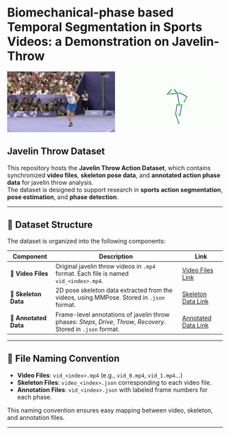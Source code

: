 # Biomechanical-phase based Temporal Segmentation in Sports Videos: a Demonstration on Javelin-Throw
![Javelin Demo](https://github.com/Bikudebug/Javelin_Throw_Dataset/blob/main/side_by_side-ezgif.com-video-to-gif-converter.gif)

## Javelin Throw Dataset

This repository hosts the **Javelin Throw Action Dataset**, which contains synchronized **video files**, **skeleton pose data**, and **annotated action phase data** for javelin throw analysis.  
The dataset is designed to support research in **sports action segmentation**, **pose estimation**, and **phase detection**.

---

## 📂 Dataset Structure

The dataset is organized into the following components:

| Component | Description | Link |
|-----------|-------------|------|
| 🎥 **Video Files** | Original javelin throw videos in `.mp4` format. Each file is named `vid_<index>.mp4`. | [Video Files Link](https://drive.google.com/file/d/1fKfZNCHdr3NK7Ppnfcb3oV-57pTRH9ys/view?usp=sharing) |
| 🦴 **Skeleton Data** | 2D pose skeleton data extracted from the videos, using MMPose. Stored in `.json` format. | [Skeleton Data Link](https://drive.google.com/file/d/1DM9kKhr7CwC61Df60mzRVP6s_bcI8XP8/view?usp=sharing)|
| 📝 **Annotated Data** | Frame-level annotations of javelin throw phases: *Steps*, *Drive*, *Throw*, *Recovery*. Stored in `.json` format. | [Annotated Data Link](https://drive.google.com/file/d/1aaG10_POwS2g9pUnqjgpQrB1Kp9Htr9L/view?usp=sharing) |

---

## 📑 File Naming Convention

- **Video Files**: `vid_<index>.mp4` (e.g., `vid_0.mp4`, `vid_1.mp4`…)  
- **Skeleton Files**: `video_<index>.json` corresponding to each video file.  
- **Annotation Files**: `vid_<index>.json` with labeled frame numbers for each phase.  

This naming convention ensures easy mapping between video, skeleton, and annotation files.

---


